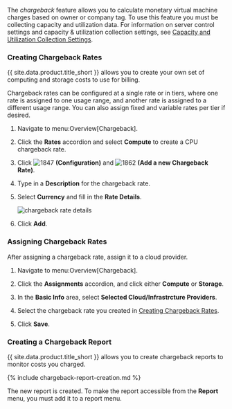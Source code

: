 The *chargeback* feature allows you to calculate monetary virtual
machine charges based on owner or company tag. To use this feature you
must be collecting capacity and utilization data. For information on
server control settings and capacity & utilization collection settings,
see [Capacity and Utilization Collection Settings](../general_configuration/index.html#capacity-and-utilization-collection).

### Creating Chargeback Rates

{{ site.data.product.title_short }} allows you to create your own set of computing and
storage costs to use for billing.

Chargeback rates can be configured at a single rate or in tiers, where
one rate is assigned to one usage range, and another rate is assigned to
a different usage range. You can also assign fixed and variable rates
per tier if desired.

1.  Navigate to menu:Overview\[Chargeback\].

2.  Click the **Rates** accordion and select **Compute** to create a CPU
    chargeback rate.

3.  Click ![1847](../images/1847.png) **(Configuration)** and
    ![1862](../images/1862.png) **(Add a new Chargeback Rate)**.

4.  Type in a **Description** for the chargeback rate.

5.  Select **Currency** and fill in the **Rate Details**.

    ![chargeback rate details](../images/chargeback-rate-details.png)

6.  Click **Add**.

### Assigning Chargeback Rates

After assigning a chargeback rate, assign it to a cloud provider.

1.  Navigate to menu:Overview\[Chargeback\].

2.  Click the **Assignments** accordion, and click either **Compute** or
    **Storage**.

3.  In the **Basic Info** area, select **Selected Cloud/Infrastrcture
    Providers**.

4.  Select the chargeback rate you created in [Creating Chargeback
    Rates](#_to_create_chargeback_rates).

5.  Click **Save**.

### Creating a Chargeback Report

{{ site.data.product.title_short }} allows you to create chargeback reports to monitor costs
you charged.

{% include chargeback-report-creation.md %}

The new report is created. To make the report accessible from the
**Report** menu, you must add it to a report menu.
